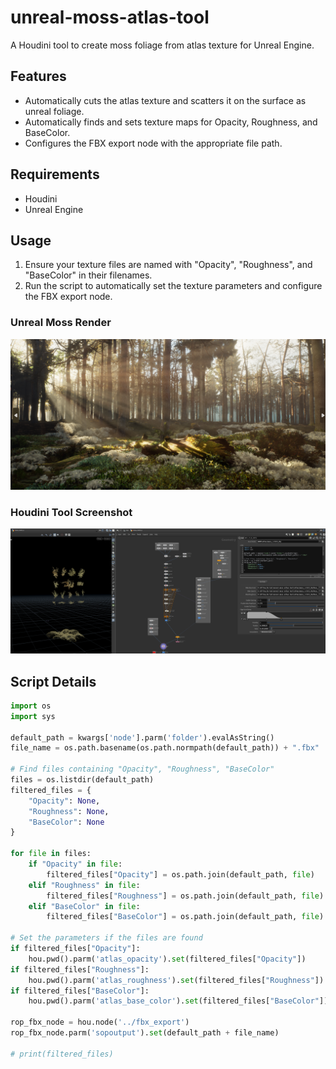 # unreal-moss-atlas-tool

A Houdini tool to create moss foliage from atlas texture for Unreal Engine.

## Features

- Automatically cuts the atlas texture and scatters it on the surface as unreal foliage.
- Automatically finds and sets texture maps for Opacity, Roughness, and BaseColor.
- Configures the FBX export node with the appropriate file path.

## Requirements

- Houdini
- Unreal Engine

## Usage

1. Ensure your texture files are named with "Opacity", "Roughness", and "BaseColor" in their filenames.
2. Run the script to automatically set the texture parameters and configure the FBX export node.

### Unreal Moss Render
![Unreal Moss Render](moss.png)

### Houdini Tool Screenshot
![Houdini Tool Screenshot](screenshot.png)

## Script Details

```python
import os
import sys

default_path = kwargs['node'].parm('folder').evalAsString()
file_name = os.path.basename(os.path.normpath(default_path)) + ".fbx"

# Find files containing "Opacity", "Roughness", "BaseColor"
files = os.listdir(default_path)
filtered_files = {
    "Opacity": None,
    "Roughness": None,
    "BaseColor": None
}

for file in files:
    if "Opacity" in file:
        filtered_files["Opacity"] = os.path.join(default_path, file)
    elif "Roughness" in file:
        filtered_files["Roughness"] = os.path.join(default_path, file)
    elif "BaseColor" in file:
        filtered_files["BaseColor"] = os.path.join(default_path, file)

# Set the parameters if the files are found
if filtered_files["Opacity"]:
    hou.pwd().parm('atlas_opacity').set(filtered_files["Opacity"])
if filtered_files["Roughness"]:
    hou.pwd().parm('atlas_roughness').set(filtered_files["Roughness"])
if filtered_files["BaseColor"]:
    hou.pwd().parm('atlas_base_color').set(filtered_files["BaseColor"])

rop_fbx_node = hou.node('../fbx_export')
rop_fbx_node.parm('sopoutput').set(default_path + file_name)

# print(filtered_files)
```
